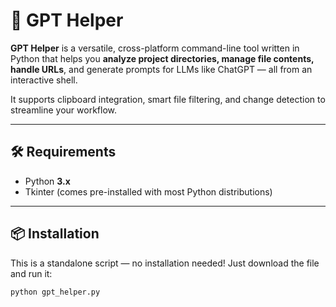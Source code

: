 # 🚀 GPT Helper

**GPT Helper** is a versatile, cross-platform command-line tool written in Python that helps you **analyze project directories, manage file contents, handle URLs**, and generate prompts for LLMs like ChatGPT — all from an interactive shell.

It supports clipboard integration, smart file filtering, and change detection to streamline your workflow.

---

## 🛠 Requirements

- Python **3.x**
- Tkinter (comes pre-installed with most Python distributions)

---

## 📦 Installation

This is a standalone script — no installation needed! Just download the file and run it:

```bash
python gpt_helper.py
